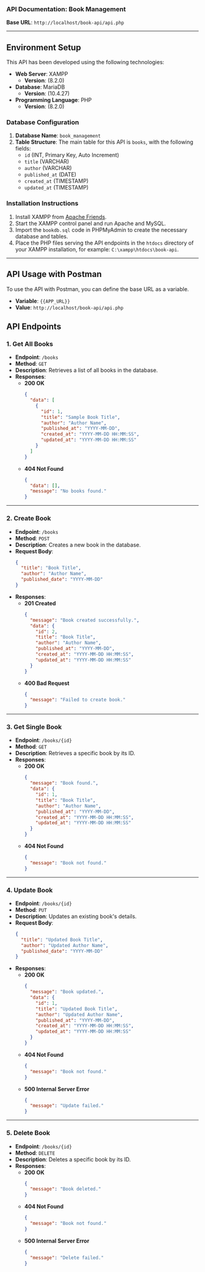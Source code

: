 ### API Documentation: Book Management

**Base URL**: `http://localhost/book-api/api.php`

---

## Environment Setup
This API has been developed using the following technologies:

- **Web Server**: XAMPP
  - **Version**: (8.2.0)
- **Database**: MariaDB
  - **Version**: (10.4.27)
- **Programming Language**: PHP
  - **Version**: (8.2.0)
  
### Database Configuration
1. **Database Name**: `book_management`
2. **Table Structure**: The main table for this API is `books`, with the following fields:
   - `id` (INT, Primary Key, Auto Increment)
   - `title` (VARCHAR)
   - `author` (VARCHAR)
   - `published_at` (DATE)
   - `created_at` (TIMESTAMP)
   - `updated_at` (TIMESTAMP)

### Installation Instructions
1. Install XAMPP from [Apache Friends](https://www.apachefriends.org/index.html).
2. Start the XAMPP control panel and run Apache and MySQL.
3. Import the `bookdb.sql` code in PHPMyAdmin to create the necessary database and tables.
4. Place the PHP files serving the API endpoints in the `htdocs` directory of your XAMPP installation, for example: `C:\xampp\htdocs\book-api`.

---
## API Usage with Postman
To use the API with Postman, you can define the base URL as a variable. 

- **Variable**: `{{APP_URL}}`
- **Value**: `http://localhost/book-api/api.php`

## API Endpoints

### 1. Get All Books
- **Endpoint**: `/books`
- **Method**: `GET`
- **Description**: Retrieves a list of all books in the database.
- **Responses**:
  - **200 OK**
    ```json
    {
      "data": [
        {
          "id": 1,
          "title": "Sample Book Title",
          "author": "Author Name",
          "published_at": "YYYY-MM-DD",
          "created_at": "YYYY-MM-DD HH:MM:SS",
          "updated_at": "YYYY-MM-DD HH:MM:SS"
        }
      ]
    }
    ```
  - **404 Not Found**
    ```json
    {
      "data": [],
      "message": "No books found."
    }
    ```

---

### 2. Create Book
- **Endpoint**: `/books`
- **Method**: `POST`
- **Description**: Creates a new book in the database.
- **Request Body**:
  ```json
  {
    "title": "Book Title",
    "author": "Author Name",
    "published_date": "YYYY-MM-DD"
  }
  ```
- **Responses**:
  - **201 Created**
    ```json
    {
      "message": "Book created successfully.",
      "data": {
        "id": 2,
        "title": "Book Title",
        "author": "Author Name",
        "published_at": "YYYY-MM-DD",
        "created_at": "YYYY-MM-DD HH:MM:SS",
        "updated_at": "YYYY-MM-DD HH:MM:SS"
      }
    }
    ```
  - **400 Bad Request**
    ```json
    {
      "message": "Failed to create book."
    }
    ```

---

### 3. Get Single Book
- **Endpoint**: `/books/{id}`
- **Method**: `GET`
- **Description**: Retrieves a specific book by its ID.
- **Responses**:
  - **200 OK**
    ```json
    {
      "message": "Book found.",
      "data": {
        "id": 1,
        "title": "Book Title",
        "author": "Author Name",
        "published_at": "YYYY-MM-DD",
        "created_at": "YYYY-MM-DD HH:MM:SS",
        "updated_at": "YYYY-MM-DD HH:MM:SS"
      }
    }
    ```
  - **404 Not Found**
    ```json
    {
      "message": "Book not found."
    }
    ```

---

### 4. Update Book
- **Endpoint**: `/books/{id}`
- **Method**: `PUT`
- **Description**: Updates an existing book's details.
- **Request Body**:
  ```json
  {
    "title": "Updated Book Title",
    "author": "Updated Author Name",
    "published_date": "YYYY-MM-DD"
  }
  ```
- **Responses**:
  - **200 OK**
    ```json
    {
      "message": "Book updated.",
      "data": {
        "id": 1,
        "title": "Updated Book Title",
        "author": "Updated Author Name",
        "published_at": "YYYY-MM-DD",
        "created_at": "YYYY-MM-DD HH:MM:SS",
        "updated_at": "YYYY-MM-DD HH:MM:SS"
      }
    }
    ```
  - **404 Not Found**
    ```json
    {
      "message": "Book not found."
    }
    ```
  - **500 Internal Server Error**
    ```json
    {
      "message": "Update failed."
    }
    ```

---

### 5. Delete Book
- **Endpoint**: `/books/{id}`
- **Method**: `DELETE`
- **Description**: Deletes a specific book by its ID.
- **Responses**:
  - **200 OK**
    ```json
    {
      "message": "Book deleted."
    }
    ```
  - **404 Not Found**
    ```json
    {
      "message": "Book not found."
    }
    ```
  - **500 Internal Server Error**
    ```json
    {
      "message": "Delete failed."
    }
    ```
